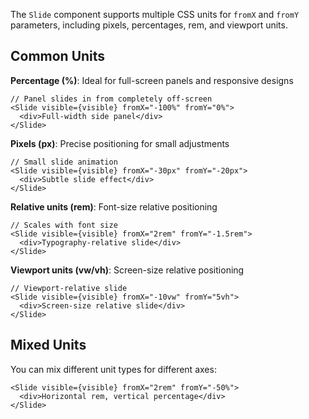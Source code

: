 The `Slide` component supports multiple CSS units for `fromX` and `fromY` parameters, including pixels, percentages, rem, and viewport units.

## Common Units

**Percentage (%)**: Ideal for full-screen panels and responsive designs
```tsx
// Panel slides in from completely off-screen
<Slide visible={visible} fromX="-100%" fromY="0%">
  <div>Full-width side panel</div>
</Slide>
```

**Pixels (px)**: Precise positioning for small adjustments
```tsx
// Small slide animation
<Slide visible={visible} fromX="-30px" fromY="-20px">
  <div>Subtle slide effect</div>
</Slide>
```

**Relative units (rem)**: Font-size relative positioning
```tsx
// Scales with font size
<Slide visible={visible} fromX="2rem" fromY="-1.5rem">
  <div>Typography-relative slide</div>
</Slide>
```

**Viewport units (vw/vh)**: Screen-size relative positioning
```tsx
// Viewport-relative slide
<Slide visible={visible} fromX="-10vw" fromY="5vh">
  <div>Screen-size relative slide</div>
</Slide>
```

## Mixed Units
You can mix different unit types for different axes:

```tsx
<Slide visible={visible} fromX="2rem" fromY="-50%">
  <div>Horizontal rem, vertical percentage</div>
</Slide>
```